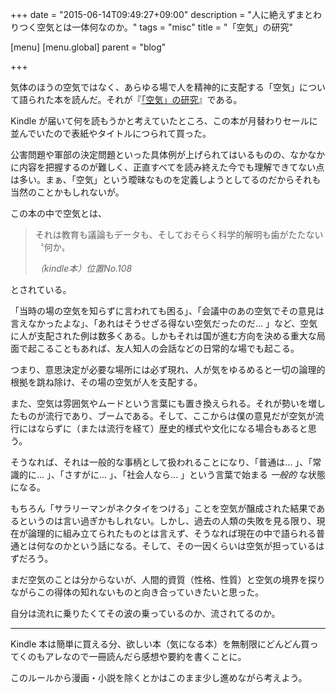 +++
date = "2015-06-14T09:49:27+09:00"
description = "人に絶えずまとわりつく空気とは一体何なのか。"
tags = "misc"
title = "「空気」の研究"

[menu]
  [menu.global]
    parent = "blog"

+++

気体のほうの空気ではなく、あらゆる場で人を精神的に支配する「空気」について語られた本を読んだ。それが『[「空気」の研究](http://goo.gl/2sNnz5)』である。

Kindle が届いて何を読もうかと考えていたところ、この本が月替わりセールに並んでいたので表紙やタイトルにつられて買った。

公害問題や軍部の決定問題といった具体例が上げられてはいるものの、なかなかに内容を把握するのが難しく、正直すべてを読み終えた今でも理解できてない点は多い。まぁ、「空気」という曖昧なものを定義しようとしてるのだからそれも当然のことかもしれないが。

この本の中で空気とは、

> それは教育も議論もデータも、そしておそらく科学的解明も歯がたたない〝何か〟
> 
> <cite>（kindle本）位置No.108</cite>

とされている。

「当時の場の空気を知らずに言われても困る」、「会議中のあの空気でその意見は言えなかったよな」、「あれはそうせざる得ない空気だったのだ... 」など、空気に人が支配された例は数多くある。しかもそれは国が進む方向を決める重大な局面で起こることもあれば、友人知人の会話などの日常的な場でも起こる。

つまり、意思決定が必要な場所には必ず現れ、人が気をゆるめると一切の論理的根拠を跳ね除け、その場の空気が人を支配する。

また、空気は雰囲気やムードという言葉にも置き換えられる。それが勢いを増したものが流行であり、ブームである。そして、ここからは僕の意見だが空気が流行にはならずに（または流行を経て）歴史的様式や文化になる場合もあると思う。

そうなれば、それは一般的な事柄として扱われることになり、「普通は... 」、「常識的に... 」、「さすがに... 」、「社会人なら... 」という言葉で始まる *一般的* な状態になる。

もちろん「サラリーマンがネクタイをつける」ことを空気が醸成された結果であるというのは言い過ぎかもしれない。しかし、過去の人類の失敗を見る限り、現在が論理的に組み立てられたものとは言えず、そうなれば現在の中で語られる普通とは何なのかという話になる。そして、その一因くらいは空気が担っているはずだろう。

まだ空気のことは分からないが、人間的資質（性格、性質）と空気の境界を探りながらこの得体の知れないものと向き合っていきたいと思った。

自分は流れに乗りたくてその波の乗っているのか、流されてるのか。

---

Kindle 本は簡単に買える分、欲しい本（気になる本）を無制限にどんどん買ってくのもアレなので一冊読んだら感想や要約を書くことに。

このルールから漫画・小説を除くとかはこのまま少し進めながら考えよう。
